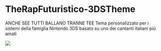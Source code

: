 # TheRapFuturistico-3DSTheme

ANCHE SEE TUTTI BALLANO TRANNE TEE
Tema personalizzato per i sistemi della famiglia Nintendo 3DS basato su uno dei cantanti italiani più amati

<img src="https://themeplaza.art/download/59729/preview">
